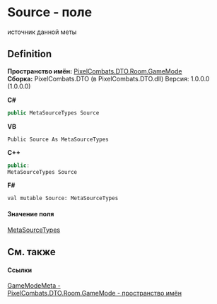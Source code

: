 # Source - поле


источник данной меты



## Definition
**Пространство имён:** <a href="4d3fbb36-c354-8f6e-a905-e9536bb5c956">PixelCombats.DTO.Room.GameMode</a>  
**Сборка:** PixelCombats.DTO (в PixelCombats.DTO.dll) Версия: 1.0.0.0 (1.0.0.0)

**C#**
``` C#
public MetaSourceTypes Source
```
**VB**
``` VB
Public Source As MetaSourceTypes
```
**C++**
``` C++
public:
MetaSourceTypes Source
```
**F#**
``` F#
val mutable Source: MetaSourceTypes
```



#### Значение поля
<a href="2600de24-c90c-dd4f-2f29-632a123166dc">MetaSourceTypes</a>

## См. также


#### Ссылки
<a href="8cfb61fb-9136-66d6-4652-00bca13fbf61">GameModeMeta - </a>  
<a href="4d3fbb36-c354-8f6e-a905-e9536bb5c956">PixelCombats.DTO.Room.GameMode - пространство имён</a>  
